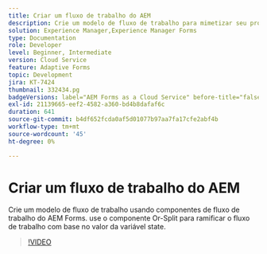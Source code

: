 ```yaml
---
title: Criar um fluxo de trabalho do AEM
description: Crie um modelo de fluxo de trabalho para mimetizar seu processo comercial.
solution: Experience Manager,Experience Manager Forms
type: Documentation
role: Developer
level: Beginner, Intermediate
version: Cloud Service
feature: Adaptive Forms
topic: Development
jira: KT-7424
thumbnail: 332434.pg
badgeVersions: label="AEM Forms as a Cloud Service" before-title="false"
exl-id: 21139665-eef2-4582-a360-bd4b8dafaf6c
duration: 641
source-git-commit: b4df652fcda0af5d01077b97aa7fa17cfe2abf4b
workflow-type: tm+mt
source-wordcount: '45'
ht-degree: 0%

---
```


# Criar um fluxo de trabalho do AEM

Crie um modelo de fluxo de trabalho usando componentes de fluxo de trabalho do AEM Forms. use o componente Or-Split para ramificar o fluxo de trabalho com base no valor da variável state.

>[!VIDEO](https://video.tv.adobe.com/v/332434?quality=12&learn=on)

